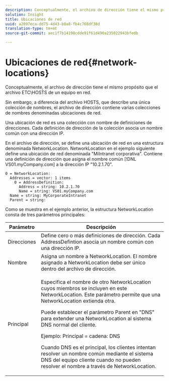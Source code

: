 ```yaml
---
description: Conceptualmente, el archivo de dirección tiene el mismo propósito que el archivo ETC\HOSTS de un equipo en red.
solution: Insight
title: Ubicaciones de red
uuid: a2097eca-dd75-4d43-b8a8-fb4c768df38d
translation-type: tm+mt
source-git-commit: aec1f7b14198cdde91f61d490a235022943bfedb

---
```



# Ubicaciones de red{#network-locations}

Conceptualmente, el archivo de dirección tiene el mismo propósito que el archivo ETC\HOSTS de un equipo en red.

Sin embargo, a diferencia del archivo HOSTS, que describe una única colección de nombres, el archivo de dirección contiene varias colecciones de nombres denominadas ubicaciones de red.

Una ubicación de red es una colección con nombre de definiciones de direcciones. Cada definición de dirección de la colección asocia un nombre común con una dirección IP.

En el archivo de dirección, se define una ubicación de red en una estructura denominada NetworkLocation. NetworkLocation en el ejemplo siguiente define una ubicación de red denominada &quot;MiIntranet corporativa&quot;. Contiene una definición de dirección que asigna el nombre común [!DNL VS01.myCompany.com] a la dirección IP &quot;10.2.1.70&quot;.

```
0 = NetworkLocation: 
  Addresses = vector: 1 items
    0 = AddressDefinition: 
      Address = string: 10.2.1.70
      Name = string: VS01.myCompany.com
  Name = string: MyCorporateIntranet
  Parent = string: 
```

Como se muestra en el ejemplo anterior, la estructura NetworkLocation consta de tres parámetros principales:

<table id="table_9142A0EFA15E4C37975E7ACE234F6FDD"> 
 <thead> 
  <tr> 
   <th colname="col1" class="entry"> Parámetro </th> 
   <th colname="col2" class="entry"> Descripción </th> 
  </tr> 
 </thead>
 <tbody> 
  <tr> 
   <td colname="col1"> Direcciones </td> 
   <td colname="col2"> Define cero o más definiciones de dirección. Cada AddressDefintion asocia un nombre común con una dirección IP. </td> 
  </tr> 
  <tr> 
   <td colname="col1"> Nombre </td> 
   <td colname="col2"> Asigna un nombre a NetworkLocation. El nombre asignado a NetworkLocation debe ser único dentro del archivo de dirección. </td> 
  </tr> 
  <tr> 
   <td colname="col1"> Principal </td> 
   <td colname="col2"> <p>Especifica el nombre de otro NetworkLocation cuyos miembros se incluyen en este NetworkLocation. Este parámetro permite que una NetworkLocation extienda otra. </p> <p>Puede establecer el parámetro Parent en "DNS" para extender una NetworkLocation al sistema DNS normal del cliente. </p> <p>Ejemplo: Principal = cadena: DNS </p> <p>Cuando DNS es el principal, los clientes intentan resolver un nombre común mediante el sistema DNS del equipo cliente cuando no pueden resolver el nombre a través de NetworkLocation. </p> </td> 
  </tr> 
 </tbody> 
</table>

